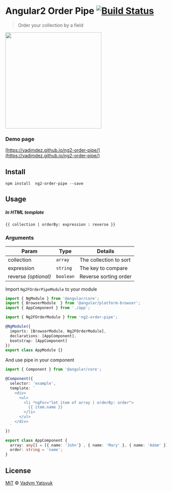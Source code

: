 # Angular2 Order Pipe [![Build Status](https://travis-ci.org/VadimDez/ng2-order-pipe.svg?branch=master)](https://travis-ci.org/VadimDez/ng2-order-pipe)

> Order your collection by a field

<img src="https://cloud.githubusercontent.com/assets/3748453/22164327/08764608-df57-11e6-9c90-075aeca26fd6.gif" width="300">

### Demo page
[https://vadimdez.github.io/ng2-order-pipe/](https://vadimdez.github.io/ng2-order-pipe/)

## Install

```
npm install  ng2-order-pipe --save
```

## Usage

##### In HTML template

```html
{{ collection | orderBy: expression : reverse }}
```

### Arguments

| Param | Type | Details |
| --- | --- | --- |
| collection | `array` | The collection to sort |
| expression  | `string` | The key to compare |
| reverse *(optional)* | `boolean`| Reverse sorting order |

Import `Ng2FOrderPipeModule` to your module

```ts
import { NgModule } from '@angular/core';
import { BrowserModule  } from '@angular/platform-browser';
import { AppComponent } from './app';

import { Ng2FOrderModule } from 'ng2-order-pipe';

@NgModule({
  imports: [BrowserModule, Ng2FOrderModule],
  declarations: [AppComponent],
  bootstrap: [AppComponent]
})
export class AppModule {}

```

And use pipe in your component

```ts
import { Component } from '@angular/core';

@Component({
  selector: 'example',
  template: `
    <div>
      <ul>
        <li *ngFor="let item of array | orderBy: order">
          {{ item.name }}
        </li>
      </ul>
    </div>  
  `
})

export class AppComponent {
  array: any[] = [{ name: 'John'} , { name: 'Mary' }, { name: 'Adam' }];
  order: string = 'name';
}
```

## License

[MIT](https://tldrlegal.com/license/mit-license) © [Vadym Yatsyuk](https://github.com/vadimdez)
